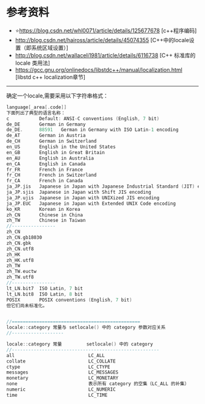 # 参考资料
- ⭐https://blog.csdn.net/whl0071/article/details/125677678 [c++程序编码]
- http://blog.csdn.net/haiross/article/details/45074355 [C++中的locale设置（即系统区域设置）]
- http://blog.csdn.net/wallaceli1981/article/details/6116738 [C++ 标准库的 locale 类用法]
- https://gcc.gnu.org/onlinedocs/libstdc++/manual/localization.html [libstd c++ localization章节]

----

确定一个locale,需要采用以下字符串格式：
```c
language[_area[.code]]
下面列出了典型的语言名称：
c           Default: ANSI-C conventions (English, 7 bit)
de_DE       German in Germany
de_DE.      88591   German in Germany with ISO Latin-1 encoding
de_AT       German in Austria
de_CH       German in Switzerland
en_US       English in the United States
en_GB       English in Great Britain
en_AU       English in Australia
en_CA       English in Canada
fr_FR       French in France
fr_CH       French in Switzerland
fr_CA       French in Canada
ja_JP.jis   Japanese in Japan with Japanese Industrial Standard (JIT) encoding
ja_JP.sjis  Japanese in Japan with Shift JIS encoding
ja_JP.ujis  Japanese in Japan with UNIXized JIS encoding
ja_JP.EUC   Japanese in Japan with Extended UNIX Code encoding
ko_KR       Korean in Korea
zh_CN       Chinese in China
zh_TW       Chinese in Taiwan
//----------------
zh_CN
zh_CN.gb18030
zh_CN.gbk
zh_CN.utf8
zh_HK
zh_HK.utf8
zh_TW
zh_TW.euctw
zh_TW.utf8
//----------------
lt_LN.bit7  ISO Latin, 7 bit
lt_LN.bit8  ISO Latin, 8 bit
POSIX       POSIX conventions (English, 7 bit)
但它们尚未标准化。


//===============================================
locale::category 常量与 setlocale() 中的 category 参数对应关系
//-------------------

locale::category 常量         setlocale() 中的 category
//------------------------------------------------------
all                           LC_ALL
collate                       LC_COLLATE
ctype                         LC_CTYPE
messages                      LC_MESSAGES
monetary                      LC_MONETARY
none                          表示所有 category 的空集（LC_ALL 的补集）
numeric                       LC_NUMERIC
time                          LC_TIME
```
